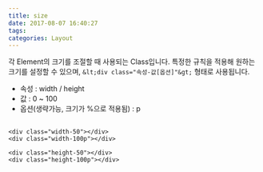 ```yaml
---
title: size
date: 2017-08-07 16:40:27
tags:
categories: Layout
---
```


각 Element의 크기를 조절할 때 사용되는 Class입니다. 특정한 규칙을 적용해 원하는 크기를 설정할 수 있으며,
`&lt;div class="속성-값[옵션]"&gt;` 형태로 사용됩니다.

- 속성 : width / height
- 값 : 0 ~ 100
- 옵션(생략가능, 크기가 %으로 적용됨) : p

<pre>
  <code class="html">
&lt;div class="width-50"&gt;&lt;/div&gt;
&lt;div class="width-100p"&gt;&lt;/div&gt;

&lt;div class="height-50"&gt;&lt;/div&gt;
&lt;div class="height-100p"&gt;&lt;/div&gt;
  </code>
</pre>